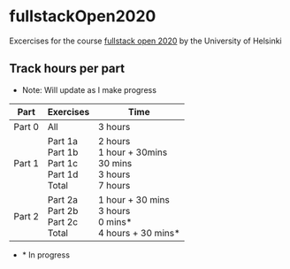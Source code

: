 # fullstackOpen2020

Excercises for the course [fullstack open 2020](https://fullstackopen.com/en/) by the University of Helsinki

## Track hours per part

-   Note: Will update as I make progress

| Part   | Exercises                                         | Time                                                           |
| ------ | ------------------------------------------------- | -------------------------------------------------------------- |
| Part 0 | All                                               | 3 hours                                                        |
| Part 1 | Part 1a<br>Part 1b<br>Part 1c<br>Part 1d<br>Total | 2 hours<br>1 hour + 30mins<br>30 mins<br>3 hours<br>7 hours    |
| Part 2 | Part 2a<br>Part 2b<br>Part 2c<br>Total            | 1 hour + 30 mins<br>3 hours<br>0 mins\*<br>4 hours + 30 mins\* |

-   \* In progress
